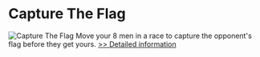 # Capture The Flag
![Capture The Flag](https://mycommerce.akamaized.net/api/pimages/P300944068/BIG/300944068.GIF)
Move your 8 men in a race to capture the opponent's flag before they get yours.
[>> Detailed information](https://secure.shareit.com/shareit/product.html?productid=300944068&affiliateid=200057808)